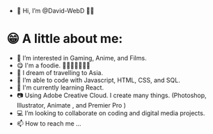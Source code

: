 - 👋 Hi, I’m @David-WebD 🏳️‍🌈
  
# 😁 A little about me:
- 👀 I’m interested in Gaming, Anime, and Films.
- 😋 I'm a foodie. 🍒🍓🥝🍌🍅🍑🍍
- 🏯 I dream of travelling to Asia.
- 🌱 I’m able to code with Javascript, HTML, CSS, and SQL.
- 🏫 I'm currently learning React.
- 📷 Using Adobe Creative Cloud. I create many things.  (Photoshop, Illustrator, Animate , and Premier Pro )
- 💻 I’m looking to collaborate on coding and digital media projects.
- 📫 How to reach me ...

<!---
David-WebD/David-WebD is a ✨ special ✨ repository because its `README.md` (this file) appears on your GitHub profile.
You can click the Preview link to take a look at your changes.
--->
